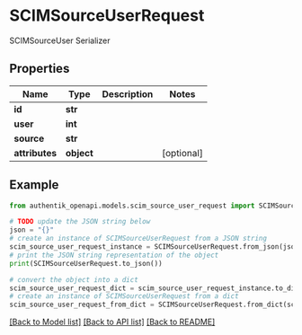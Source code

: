 # SCIMSourceUserRequest

SCIMSourceUser Serializer

## Properties

Name | Type | Description | Notes
------------ | ------------- | ------------- | -------------
**id** | **str** |  | 
**user** | **int** |  | 
**source** | **str** |  | 
**attributes** | **object** |  | [optional] 

## Example

```python
from authentik_openapi.models.scim_source_user_request import SCIMSourceUserRequest

# TODO update the JSON string below
json = "{}"
# create an instance of SCIMSourceUserRequest from a JSON string
scim_source_user_request_instance = SCIMSourceUserRequest.from_json(json)
# print the JSON string representation of the object
print(SCIMSourceUserRequest.to_json())

# convert the object into a dict
scim_source_user_request_dict = scim_source_user_request_instance.to_dict()
# create an instance of SCIMSourceUserRequest from a dict
scim_source_user_request_from_dict = SCIMSourceUserRequest.from_dict(scim_source_user_request_dict)
```
[[Back to Model list]](../README.md#documentation-for-models) [[Back to API list]](../README.md#documentation-for-api-endpoints) [[Back to README]](../README.md)


